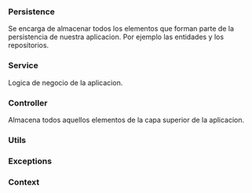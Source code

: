 ### Persistence
Se encarga de almacenar todos los elementos que forman parte de la persistencia de nuestra aplicacion.
Por ejemplo las entidades y los repositorios.

### Service
Logica de negocio de la aplicacion.

### Controller
Almacena todos aquellos elementos de la capa superior de la aplicacion.

### Utils

### Exceptions

### Context
